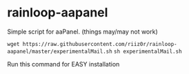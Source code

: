 # rainloop-aapanel
Simple script for aaPanel. (things may/may not work)

`wget https://raw.githubusercontent.com/riiz0r/rainloop-aapanel/master/experimentalMail.sh`
`sh experimentalMail.sh`

Run this command for EASY installation
